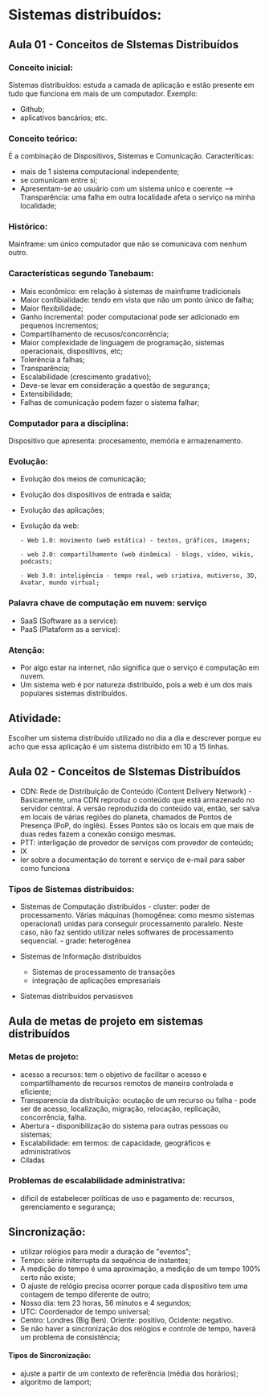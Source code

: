 # Sistemas distribuídos:

## Aula 01 - Conceitos de SIstemas Distribuídos
### Conceito inicial:
Sistemas distribuídos: estuda a camada de aplicação e estão presente em tudo que funciona em mais de um computador. Exemplo:
- Github;
- aplicativos bancários; etc.

### Conceito teórico: 
É a combinação de Dispositivos, Sistemas e Comunicação.
Caracteríticas:
- mais de 1 sistema computacional independente;
- se comunicam entre si;
- Apresentam-se ao usuário com um sistema unico e coerente --> Transparência: uma falha em outra localidade afeta o serviço na minha localidade;

### Histórico:
Mainframe: um único computador que não se comunicava com nenhum outro.

### Características segundo Tanebaum:
- Mais econômico: em relação à sistemas de mainframe tradicionais
- Maior confibialidade: tendo em vista que não um ponto único de falha;
- Maior flexibilidade;
- Ganho incremental: poder computacional pode ser adicionado em pequenos incrementos;
- Compartilhamento de recusos/concorrência;
- Maior complexidade de linguagem de programação, sistemas operacionais, dispositivos, etc;
- Tolerência a falhas;
- Transparência;
- Escalabilidade (crescimento gradativo);
- Deve-se levar em consideração a questão de segurança;
- Extensibilidade;
- Falhas de comunicação podem fazer o sistema falhar;


### Computador para a disciplina: 
Dispositivo que apresenta: procesamento, memória e armazenamento.

### Evolução:
- Evolução dos meios de comunicação;
- Evolução dos dispositivos de entrada e saída;
- Evolução das aplicações;
- Evolução da web:
  
      - Web 1.0: movimento (web estática) - textos, gráficos, imagens;
  
      - web 2.0: compartilhamento (web dinâmica) - blogs, vídeo, wikis, podcasts;
  
      - Web 3.0: inteligência - tempo real, web criativa, mutiverso, 3D, Avatar, mundo virtual;

### Palavra chave de computação em nuvem: serviço
- SaaS (Software as a service):
- PaaS (Plataform as a service):

### Atenção:
- Por algo estar na internet, não significa que o serviço é computação em nuvem.
- Um sistema web é por natureza distribuído, pois a web é um dos mais populares sistemas distribuídos.

## Atividade:
Escolher um sistema distribuído utilizado no dia a dia e descrever porque eu acho que essa aplicação é um sistema distribído em 10 a 15 linhas.


## Aula 02 - Conceitos de SIstemas Distribuídos
- CDN: Rede de Distribuíção de Conteúdo (Content Delivery Network) -  Basicamente, uma CDN reproduz o conteúdo que está armazenado no servidor central. A versão reproduzida do conteúdo vai, então, ser salva em locais de várias regiões do planeta, chamados de Pontos de Presença (PoP, do inglês). Esses Pontos são os locais em que mais de duas redes fazem a conexão consigo mesmas.   
- PTT: interligação de provedor de serviços com provedor de conteúdo;
- IX
- ler sobre a documentação do torrent e serviço de e-mail para saber como funciona

### Tipos de Sistemas distribuídos:
- Sistemas de Computação distribuídos
      - cluster: poder de processamento. Várias máquinas (homogênea: como mesmo sistemas operacional) unidas para conseguir processamento paralelo. Neste caso, não faz sentido utilizar neles softwares de processamento sequencial.
      - grade: heterogênea 

- Sistemas de Informação distribuídos
     - Sistemas de processamento de transações
     - integração de aplicações empresariais

- Sistemas distribuídos pervasisvos 



## Aula de metas de projeto em sistemas distribuídos
### Metas de projeto:
- acesso a recursos: tem o objetivo de facilitar o acesso e compartilhamento de recursos remotos de maneira controlada e eficiente;
- Transparencia da distribuição: ocutação de um recurso ou falha - pode ser de acesso, localização, migração, relocação, replicação, concorrência, falha.
- Abertura - disponibilização do sistema para outras pessoas ou sistemas;
- Escalabilidade: em termos: de capacidade, geográficos e administrativos
- Ciladas

### Problemas de escalabilidade administrativa:
- dificil de estabelecer políticas de uso e pagamento de: recursos, gerenciamento e segurança;


## Sincronização:
- utilizar relógios para medir a duração de "eventos";
- Tempo: série initerrupta da sequência de instantes;
- A medição do tempo é uma aproximação, a medição de um tempo 100% certo não existe;
- O ajuste de relógio precisa ocorrer porque cada dispositivo tem uma contagem de tempo diferente de outro;
- Nosso dia: tem 23 horas, 56 minutos e 4 segundos;
- UTC: Coordenador de tempo universal;
- Centro: Londres (Big Ben). Oriente: positivo, Ocidente: negativo.
- Se não haver a sincronização dos relógios e controle de tempo, haverá um problema de consistência;
#### Tipos de Sincronização:
- ajuste a partir de um contexto de referência (média dos horários);
- algoritmo de lamport;
